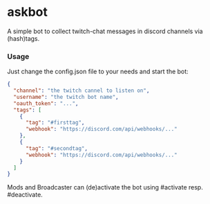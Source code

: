 # askbot
A simple bot to collect twitch-chat messages in discord channels via (hash)tags.

### Usage
Just change the config.json file to your needs and start the bot:

```json
{
  "channel": "the twitch cannel to listen on",
  "username": "the twitch bot name",
  "oauth_token": "...",
  "tags": [
    {
      "tag": "#firsttag",
      "webhook": "https://discord.com/api/webhooks/..."
    },
    {
      "tag": "#secondtag",
      "webhook": "https://discord.com/api/webhooks/..."
    }
  ]
}

```

Mods and Broadcaster can (de)activate the bot using #activate resp. #deactivate.
